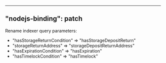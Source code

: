 
---
"nodejs-binding": patch
---

Rename indexer query parameters:

-  "hasStorageReturnCondition" => "hasStorageDepositReturn"
-  "storageReturnAddress" => "storageDepositReturnAddress"
-  "hasExpirationCondition" => "hasExpiration"
-  "hasTimelockCondition" => "hasTimelock"
